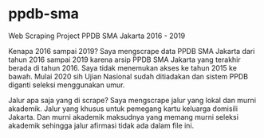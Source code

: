 # ppdb-sma

Web Scraping Project 
PPDB SMA Jakarta 2016 - 2019

Kenapa 2016 sampai 2019?
Saya mengscrape data PPDB SMA Jakarta dari tahun 2016 sampai 2019 karena arsip PPDB SMA Jakarta yang terakhir berada di tahun 2016. Saya tidak menemukan akses ke tahun 2015 ke bawah. Mulai 2020 sih Ujian Nasional sudah ditiadakan dan sistem PPDB diganti seleksi menggunakan umur.

Jalur apa saja yang di scrape?
Saya mengscrape jalur yang lokal dan murni akademik. Jalur yang khusus untuk pemegang kartu keluarga domisili Jakarta. Dan murni akademik maksudnya yang memang murni seleksi akademik sehingga jalur afirmasi tidak ada dalam file ini.
